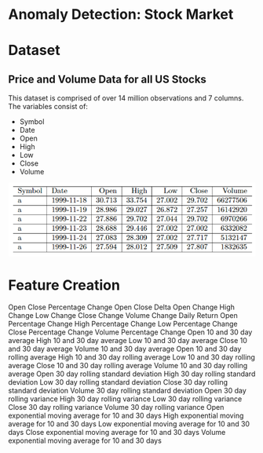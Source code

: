 # Anomaly Detection: Stock Market
# Dataset
## Price and Volume Data for all US Stocks 
This dataset is comprised of over 14 million observations and 7 columns. The variables consist of:
- Symbol
- Date
- Open
- High
- Low
- Close
- Volume  

![](figs/Picture1.png)
# Feature Creation
Open Close Percentage Change 
Open Close Delta 
Open Change 
High Change 
Low Change 
Close Change 
Volume Change 
Daily Return 
Open Percentage Change 
High Percentage Change 
Low Percentage Change 
Close Percentage Change
Volume Percentage Change 
Open 10 and 30 day average 
High 10 and 30 day average
Low 10 and 30 day average
Close 10 and 30 day average
Volume 10 and 30 day average
Open 10 and 30 day rolling average
High 10 and 30 day rolling average
Low 10 and 30 day rolling average
Close 10 and 30 day rolling average
Volume 10 and 30 day rolling average
Open 30 day rolling standard deviation 
High 30 day rolling standard deviation
Low 30 day rolling standard deviation
Close 30 day rolling standard deviation
Volume 30 day rolling standard deviation
Open 30 day rolling variance
High 30 day rolling variance
Low 30 day rolling variance
Close 30 day rolling variance
Volume 30 day rolling variance
Open exponential moving average for 10 and 30 days 
High exponential moving average for 10 and 30 days 
Low exponential moving average for 10 and 30 days 
Close exponential moving average for 10 and 30 days 
Volume exponential moving average for 10 and 30 days 
